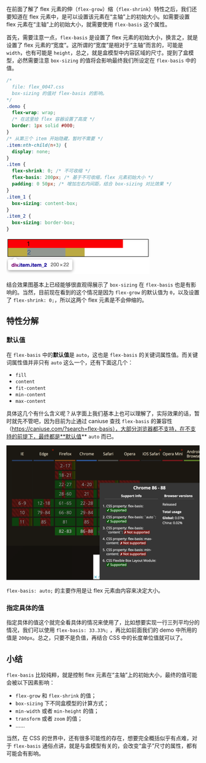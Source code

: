 在前面了解了 flex 元素的伸（`flex-grow`）缩（`flex-shrink`）特性之后，我们还要知道在 flex 元素中，是可以设置该元素在“主轴”上的初始大小。如需要设置 flex 元素在“主轴”上的初始大小，就需要使用 `flex-basis` 这个属性。

首先，需要注意一点，`flex-basis` 是设置了 flex 元素的初始大小，换言之，就是设置了 flex 元素的“宽度”。这所谓的“宽度”是相对于“主轴”而言的，可能是 `width`，也有可能是 `height`，总之，就是盒模型中内容区域的尺寸。提到了盒模型，必然需要注意 `box-sizing` 的值将会影响最终我们所设定在 `flex-basis` 中的值。

```css
/* 
  file: flex_0047.css
  box-sizing 的值对 flex-basis 的影响。
*/
.demo {
  flex-wrap: wrap;
  /* 在这里给 flex 容器设置了高度 */
  border: 1px solid #000;
}
/* 从第三个 item 开始隐藏，暂时不需要 */
.item:nth-child(n+3) {
  display: none;
}
.item {
  flex-shrink: 0; /* 不可收缩 */
  flex-basis: 200px; /* 基于不可收缩，flex 元素初始大小 */
  padding: 0 50px; /* 增加左右内间距，结合 box-sizing 对比效果 */
}
.item_1 {
  box-sizing: content-box;
}
.item_2 {
  box-sizing: border-box;
}
```

<img src="image/02-10-18.png" style="zoom:50%;" />

结合效果图基本上已经能够很直观得展示了 `box-sizing` 在 `flex-basis` 也是有影响的。当然，目前现在看到的这个情况是因为 `flex-grow` 的默认值为 `0`，以及设置了 `flex-shrink: 0;`，所以这两个 flex 元素是不会伸缩的。

## 特性分解

### 默认值

在 `flex-basis` 中的**默认值**是 `auto`，这也是 `flex-basis` 的关键词属性值。而关键词属性值并非只有 `auto` 这么一个，还有下面这几个：

* `fill`
* `content`
* `fit-content`
* `min-content`
* `max-content`

具体这几个有什么含义呢？从字面上我们基本上也可以理解了，实际效果的话，暂时就先不管吧，因为目前为止通过 caniuse 查找 `flex-basis` 的兼容性（https://caniuse.com/?search=flex-basis），大部分浏览器都不支持，在不支持的前提下，最终都是**默认值** `auto` 而已。

<img src="image/02-10-19.png" style="zoom:50%;" />

`flex-basis: auto;` 的主要作用是让 flex 元素由内容来决定大小。



### 指定具体的值

指定具体的值这个就完全看具体的情况来使用了，比如想要实现一行三列平均分的情况，我们可以使用 `flex-basis: 33.33%;` ，再比如前面我们的 demo 中所用的值是 `200px`。总之，只要不是负值，再结合 CSS 中的长度单位值就可以了。



## 小结

`flex-basis` 比较纯粹，就是控制 flex 元素在“主轴”上的初始大小，最终的值可能会被以下因素影响：

* `flex-grow` 和 `flex-shrink` 的值；
* `box-sizing` 下不同盒模型的计算方式；
* `min-width` 或者 `min-height` 的值；
* `transform` 或者 `zoom` 的值；
* ……

当然，在 CSS 的世界中，还有很多可能性的存在，想要完全概括似乎有点难，对于 `flex-basis` 通俗点讲，就是与盒模型有关的，会改变“盒子”尺寸的属性，都有可能会有影响。
